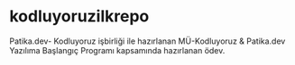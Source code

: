 # kodluyoruzilkrepo
Patika.dev- Kodluyoruz işbirliği ile hazırlanan MÜ-Kodluyoruz &amp; Patika.dev Yazılıma Başlangıç Programı kapsamında hazırlanan ödev.
